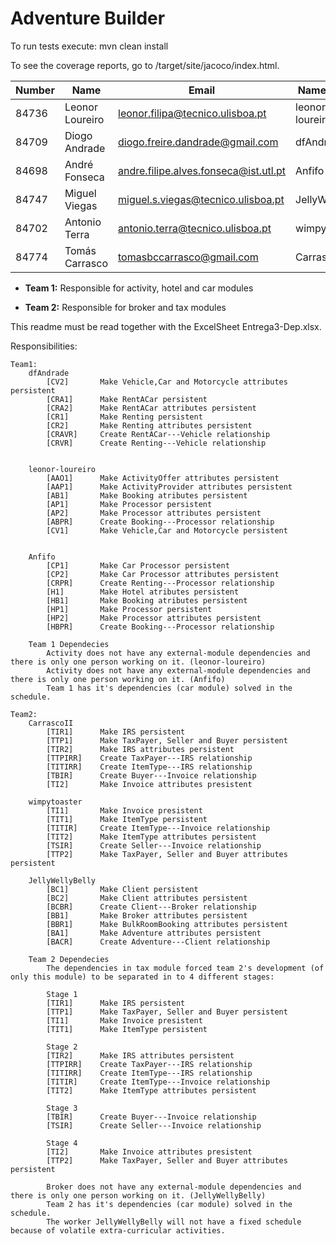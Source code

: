 # Adventure Builder

To run tests execute: mvn clean install

To see the coverage reports, go to <module name>/target/site/jacoco/index.html.


|   Number   |          Name           |            Email                     |   Name GitHUb   |  Team  |
| ---------- | ----------------------- | ------------------------------------ | --------------- | ------ |
|   84736    | Leonor Loureiro         | leonor.filipa@tecnico.ulisboa.pt     | leonor-loureiro |   1    |
|   84709    | Diogo Andrade           | diogo.freire.dandrade@gmail.com      | dfAndrade       |   1    |
|   84698    | André Fonseca           | andre.filipe.alves.fonseca@ist.utl.pt| Anfifo          |   1    |
|   84747    | Miguel Viegas           | miguel.s.viegas@tecnico.ulisboa.pt   | JellyWellyBelly |   2    |
|   84702    | Antonio Terra           | antonio.terra@tecnico.ulisboa.pt     | wimpytoaster    |   2    |
|   84774    | Tomás Carrasco          | tomasbccarrasco@gmail.com            | CarrascoII      |   2    |

- **Team 1:**
	Responsible for activity, hotel and car modules
	
- **Team 2:**
	Responsible for broker and tax modules
	
This readme must be read together with the ExcelSheet Entrega3-Dep.xlsx.
	
Responsibilities:

	Team1:
		dfAndrade
			[CV2]		Make Vehicle,Car and Motorcycle attributes persistent
			[CRA1]		Make RentACar persistent
			[CRA2]		Make RentACar attributes persistent
			[CR1]		Make Renting persistent
			[CR2]		Make Renting attributes persistent
			[CRAVR]		Create RentACar---Vehicle relationship
			[CRVR]		Create Renting---Vehicle relationship
			
	
		leonor-loureiro
			[AAO1]		Make ActivityOffer attributes persistent
			[AAP1]		Make ActivityProvider attributes persistent
			[AB1]		Make Booking atributes persistent
			[AP1]		Make Processor persistent
			[AP2]		Make Processor attributes persistent
			[ABPR]		Create Booking---Processor relationship
			[CV1]		Make Vehicle,Car and Motorcycle persistent
					
	
		Anfifo
			[CP1]		Make Car Processor persistent
			[CP2]		Make Car Processor attributes persistent
			[CRPR]		Create Renting---Processor relationship
			[H1]		Make Hotel atributes persistent
			[HB1]		Make Booking atributes persistent
			[HP1]		Make Processor persistent
			[HP2]		Make Processor attributes persistent
			[HBPR]		Create Booking---Processor relationship

		Team 1 Dependecies
			Activity does not have any external-module dependencies and there is only one person working on it. (leonor-loureiro)
			Activity does not have any external-module dependencies and there is only one person working on it. (Anfifo)
			Team 1 has it's dependencies (car module) solved in the schedule.
			
	Team2:		
		CarrascoII
			[TIR1]		Make IRS persistent
			[TTP1]		Make TaxPayer, Seller and Buyer persistent
			[TIR2]		Make IRS attributes persistent
			[TTPIRR]	Create TaxPayer---IRS relationship
			[TITIRR]	Create ItemType---IRS relationship
			[TBIR]		Create Buyer---Invoice relationship
			[TI2]		Make Invoice attributes presistent
			
		wimpytoaster
			[TI1]		Make Invoice presistent
			[TIT1]		Make ItemType persistent
			[TITIR]		Create ItemType---Invoice relationship
			[TIT2]		Make ItemType attributes persistent
			[TSIR]		Create Seller---Invoice relationship
			[TTP2]		Make TaxPayer, Seller and Buyer attributes persistent
			
		JellyWellyBelly
			[BC1]		Make Client persistent
			[BC2]		Make Client attributes persistent
			[BCBR]		Create Client---Broker relationship
			[BB1]		Make Broker attributes persistent
			[BBR1]		Make BulkRoomBooking attributes persistent
			[BA1]		Make Adventure attributes persistent
			[BACR]		Create Adventure---Client relationship
			
		Team 2 Dependecies
			The dependencies in tax module forced team 2's development (of only this module) to be separated in to 4 different stages:
			
			Stage 1 	
			[TIR1]		Make IRS persistent
			[TTP1]		Make TaxPayer, Seller and Buyer persistent
			[TI1]		Make Invoice presistent
			[TIT1]		Make ItemType persistent
						
			Stage 2	
			[TIR2]		Make IRS attributes persistent
			[TTPIRR]	Create TaxPayer---IRS relationship
			[TITIRR]	Create ItemType---IRS relationship
			[TITIR]		Create ItemType---Invoice relationship
			[TIT2]		Make ItemType attributes persistent
						
			Stage 3  
			[TBIR]		Create Buyer---Invoice relationship
			[TSIR]		Create Seller---Invoice relationship
						
			Stage 4	
			[TI2]		Make Invoice attributes presistent
			[TTP2]		Make TaxPayer, Seller and Buyer attributes persistent
			
			Broker does not have any external-module dependencies and there is only one person working on it. (JellyWellyBelly)
			Team 2 has it's dependencies (car module) solved in the schedule.
			The worker JellyWellyBelly will not have a fixed schedule because of volatile extra-curricular activities. 
		